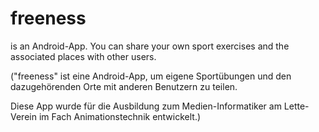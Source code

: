 # freeness

is an Android-App. You can share your own sport exercises and the associated places with other users.



("freeness" ist eine Android-App, um eigene Sportübungen und den dazugehörenden Orte mit anderen Benutzern zu teilen.

Diese App wurde für die Ausbildung zum Medien-Informatiker am Lette-Verein im Fach Animationstechnik entwickelt.) 

